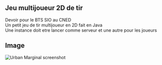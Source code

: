 ## Jeu multijoueur 2D de tir

Devoir pour le BTS SIO au CNED  
Un petit jeu de tir multijoueur en 2D fait en Java  
Une instance doit etre lancer comme serveur et une autre pour les joueurs

## Image

![Urban Marginal screenshot](https://i.imgur.com/QdeYKwh.png)
